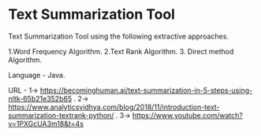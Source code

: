 # Text Summarization Tool
Text Summarization Tool using the following extractive approaches.

  1.Word Frequency Algorithm.
  2.Text Rank Algorithm.
  3. Direct method Algorithm.
  
Language - Java.

URL -
1->   https://becominghuman.ai/text-summarization-in-5-steps-using-nltk-65b21e352b65 .
2->   https://www.analyticsvidhya.com/blog/2018/11/introduction-text-summarization-textrank-python/ .
3->   https://www.youtube.com/watch?v=1PXGcUA3m18&t=4s
